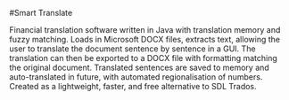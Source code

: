 #Smart Translate

Financial translation software written in Java with translation memory and fuzzy matching. Loads in Microsoft DOCX files, extracts text, allowing the user to translate the document sentence by sentence in a GUI. The translation can then be exported to a DOCX file with formatting matching the original document.
Translated sentences are saved to memory and auto-translated in future, with automated regionalisation of numbers. Created as a lightweight, faster, and free alternative to SDL Trados.